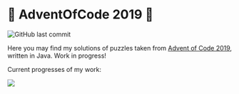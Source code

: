 
# 🎄 AdventOfCode 2019 🎄

![GitHub last commit](https://img.shields.io/github/last-commit/joajar/adventOfCode2019)

Here you may find my solutions of puzzles taken from [Advent of Code 2019](https://adventofcode.com/2019), written in Java. Work in progress! 


Current progresses of my work:

![](https://badgen.net/badge/01/%E2%98%85/blue)

